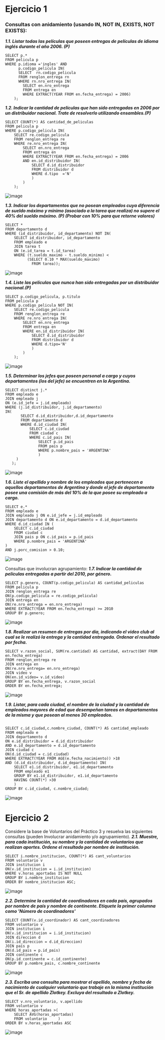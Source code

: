 
# Ejercicio 1 
### Consultas con anidamiento (usando IN, NOT IN, EXISTS, NOT EXISTS):
***1.1.	Listar todas las películas que poseen entregas de películas de idioma inglés durante el año 2006. (P)***
```
SELECT p.*
FROM pelicula p
WHERE p.idioma ='ingles' AND
      p.codigo_pelicula IN(
      SELECT  rn.codigo_pelicula
      FROM renglon_entrega rn
      WHERE rn.nro_entrega IN(
        SELECT en.nro_entrega
        FROM entrega en
        WHERE EXTRACT(YEAR FROM en.fecha_entrega) = 2006)
    );
```
***1.2. Indicar la cantidad de películas que han sido entregadas en 2006 por un distribuidor nacional. Trate de resolverlo utilizando ensambles.(P)***
```
SELECT COUNT(*) AS cantidad_de_peliculas
FROM pelicula p
WHERE p.codigo_pelicula IN(
    SELECT re.codigo_pelicula
    FROM renglon_entrega re
    WHERE re.nro_entrega IN(
        SELECT en.nro_entrega
        FROM entrega en
        WHERE EXTRACT(YEAR FROM en.fecha_entrega) = 2006
        AND en.id_distribuidor IN(
            SELECT d.id_distribuidor
            FROM distribuidor d
            WHERE d.tipo  ='N'
            )
        )
    );
```
![image](https://github.com/M-VictoriaCM/RepasoBaseDeDatos/assets/70769530/7d25b599-1769-47ec-86ed-b6d3b6f8a230)

***1.3. Indicar los departamentos que no posean empleados cuya diferencia de sueldo máximo y mínimo (asociado a la tarea que realiza) no supere el 40% del sueldo máximo. (P) (Probar con 10% para que retorne valores)***
```
SELECT *
FROM departamento d
WHERE (id_distribuidor, id_departamento) NOT IN(
    SELECT id_distribuidor, id_departamento
    FROM empleado e
    JOIN tarea t
    ON (e.id_tarea = t.id_tarea)
    WHERE (t.sueldo_maximo - t.sueldo_minimo) <
          (SELECT 0.10 * MAX(sueldo_maximo)
            FROM tarea));
```
![image](https://github.com/M-VictoriaCM/RepasoBaseDeDatos/assets/70769530/f0ca61ac-531b-4e4e-ac75-66dc15eecbe3)

***1.4. Liste las películas que nunca han sido entregadas por un distribuidor nacional.(P)***
```
SELECT p.codigo_pelicula, p.titulo
FROM pelicula p
WHERE p.codigo_pelicula NOT IN(
    SELECT re.codigo_pelicula
    FROM renglon_entrega re
    WHERE re.nro_entrega IN(
        SELECT en.nro_entrega
        FROM entrega en
        WHERE en.id_distribuidor IN(
            SELECT d.id_distribuidor
            FROM distribuidor d
            WHERE d.tipo='N'
            )
        )
    );
```
![image](https://github.com/M-VictoriaCM/RepasoBaseDeDatos/assets/70769530/384cdbc3-61b6-4b83-a991-6fba3eb0c5cd)


***1.5. Determinar los jefes que poseen personal a cargo y cuyos departamentos (los del jefe) se encuentren en la Argentina.***
```
SELECT distinct j.*
FROM empleado e
JOIN empleado j
ON (e.id_jefe = j.id_empleado)
WHERE (j.id_distribuidor, j.id_departamento)
IN(
       SELECT d.id_distribuidor,d.id_departamento
       FROM departamento d
       WHERE d.id_ciudad IN(
           SELECT c.id_ciudad
           FROM ciudad c
           WHERE c.id_pais IN(
               SELECT p.id_pais
               FROM pais p
               WHERE p.nombre_pais = 'ARGENTINA'
               )
     )
   );
```
![image](https://github.com/M-VictoriaCM/RepasoBaseDeDatos/assets/70769530/7c864860-4b7b-4996-99f1-ecd723a44900)

***1.6. Liste el apellido y nombre de los empleados que pertenecen a aquellos departamentos de Argentina y donde el jefe de departamento posee una comisión de más del 10% de la que posee su empleado a cargo.***
```
SELECT e.*
FROM empleado e
JOIN empleado j ON e.id_jefe = j.id_empleado
JOIN departamento d ON e.id_departamento = d.id_departamento
WHERE d.id_ciudad IN (
    SELECT c.id_ciudad
    FROM ciudad c
    JOIN pais p ON c.id_pais = p.id_pais
    WHERE p.nombre_pais = 'ARGENTINA'
)
AND j.porc_comision > 0.10;
```
![image](https://github.com/M-VictoriaCM/RepasoBaseDeDatos/assets/70769530/26d13c01-fdfc-4016-aab8-eec7153c849c)

Consultas que involucran agrupamiento:
***1.7. Indicar la cantidad de películas entregadas a partir del 2010, por género.***
```
SELECT p.genero, COUNT(p.codigo_pelicula) AS cantidad_peliculas
FROM pelicula p
JOIN renglon_entrega re
ON(p.codigo_pelicula = re.codigo_pelicula)
JOIN entrega en
ON(re.nro_entrega = en.nro_entrega)
WHERE EXTRACT(YEAR FROM en.fecha_entrega) >= 2010
GROUP BY p.genero;
```
![image](https://github.com/M-VictoriaCM/RepasoBaseDeDatos/assets/70769530/72302ee8-e2ff-4dfa-a678-97de7453eb56)

***1.8. Realizar un resumen de entregas por día, indicando el video 
club al cual se le realizó la entrega y la cantidad entregada. Ordenar el resultado por fecha.***
```
SELECT v.razon_social, SUM(re.cantidad) AS cantidad, extract(DAY FROM en.fecha_entrega)
FROM renglon_entrega re
JOIN entrega en
ON(re.nro_entrega= en.nro_entrega)
JOIN video v
ON(en.id_video= v.id_video)
GROUP BY en.fecha_entrega, v.razon_social
ORDER BY en.fecha_entrega;
```
![image](https://github.com/M-VictoriaCM/RepasoBaseDeDatos/assets/70769530/7b3d588b-c583-48c0-a288-86aca89b0d45)

***1.9. Listar, para cada ciudad, el nombre de la ciudad y la cantidad de empleados mayores de edad que desempeñan tareas en departamentos de la misma y que posean al menos 30 empleados.***
```

SELECT c.id_ciudad,c.nombre_ciudad, COUNT(*) AS cantidad_empleado
FROM empleado e
JOIN departamento d
ON e.id_distribuidor = d.id_distribuidor
AND e.id_departamento = d.id_departamento
JOIN ciudad c
ON(d.id_ciudad = c.id_ciudad)
WHERE EXTRACT(YEAR FROM AGE(e.fecha_nacimiento)) >18
AND (d.id_distribuidor, d.id_departamento) IN(
    SELECT e1.id_distribuidor, e1.id_departamento
    FROM empleado e1
    GROUP BY e1.id_distribuidor, e1.id_departamento
    HAVING COUNT(*) >30
    )
GROUP BY c.id_ciudad, c.nombre_ciudad;
```
![image](https://github.com/M-VictoriaCM/RepasoBaseDeDatos/assets/70769530/8d9416c9-fceb-4fbe-bc7b-77b7b55ca165)

# Ejercicio 2
Considere la base de Voluntarios del Práctico 3 y resuelva las siguientes consultas (pueden Involucrar anidamiento y/o agrupamiento).
***2.1. Muestre, para cada institución, su nombre y la cantidad de voluntarios que realizan aportes. Ordene el resultado por nombre de institución.***
```
SELECT i.nombre_institucion, COUNT(*) AS cant_voluntarios
FROM voluntario v
JOIN institucion i
ON(v.id_institucion = i.id_institucion)
WHERE v.horas_aportadas IS NOT NULL
GROUP BY i.nombre_institucion
ORDER BY nombre_institucion ASC;
```
![image](https://github.com/M-VictoriaCM/RepasoBaseDeDatos/assets/70769530/84b84fb4-a875-4a11-be58-8b5298b9648f)

***2.2. Determine la cantidad de coordinadores en cada país, agrupados por nombre de país y nombre de continente. Etiquete la primer columna como &#39;Número de coordinadores&#39;***
```
SELECT COUNT(v.id_coordinador) AS cant_coordinadores
FROM voluntario v
JOIN institucion i
ON(v.id_institucion = i.id_institucion)
JOIN direccion d
ON(i.id_direccion = d.id_direccion)
JOIN pais p
ON(d.id_pais = p.id_pais)
JOIN continente c
ON(p.id_continente = c.id_continente)
GROUP BY p.nombre_pais, c.nombre_continente
```
![image](https://github.com/M-VictoriaCM/RepasoBaseDeDatos/assets/70769530/c727cf09-8b05-4e0c-9399-1532bf48e3c4)

***2.3. Escriba una consulta para mostrar el apellido, nombre y fecha de nacimiento de cualquier voluntario que trabaje en la misma institución que el Sr. de apellido Zlotkey. Excluya del resultado a Zlotkey.***
```
SELECT v.nro_voluntario, v.apellido
FROM voluntario v
WHERE horas_aportadas >(
    SELECT AVG(horas_aportadas)
    FROM voluntario     )
ORDER BY v.horas_aportadas ASC
```
![image](https://github.com/M-VictoriaCM/RepasoBaseDeDatos/assets/70769530/8c8be6ef-a81c-4059-9ab1-7c07eab12da1)

